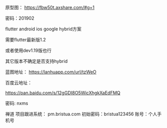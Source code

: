 

原型图：
https://fbw50t.axshare.com/#g=1

密码：201902


flutter android ios google hybrid方案

需要flutter最新版1.2

或者使用dev1.19版也行

其它版本不确定是否支持hybrid



蓝图地址：
https://lanhuapp.com/url/tzWeO


百度云地址：

https://pan.baidu.com/s/12gGDI8O5WicXhgkXaEdFMQ

密码: nxms


禅道 项目跟进系统：
pm.bristua.com
初始密码：bristua123456
账号：个人手机号